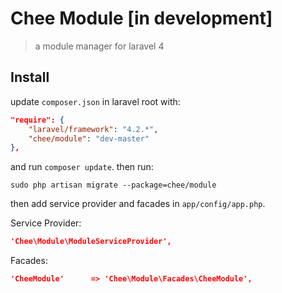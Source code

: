 # Chee Module [in development]
> a module manager for laravel 4

## Install

update `composer.json` in laravel root with:

```json
"require": {
	"laravel/framework": "4.2.*",
	"chee/module": "dev-master"
},
```
and run `composer update`. then run:

```terminal
sudo php artisan migrate --package=chee/module
```


then add service provider and facades in `app/config/app.php`.

Service Provider:

```json
'Chee\Module\ModuleServiceProvider',
```

Facades:

```json
'CheeModule'	  => 'Chee\Module\Facades\CheeModule',
```
